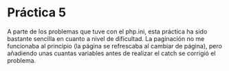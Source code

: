 # Práctica 5

A parte de los problemas que tuve con el php.ini, esta práctica ha sido bastante sencilla en cuanto a nivel de dificultad. 
La paginación no me funcionaba al principio (la página se refrescaba al cambiar de página), pero añadiendo unas cuantas variables antes de realizar el catch se corrigió el problema.
